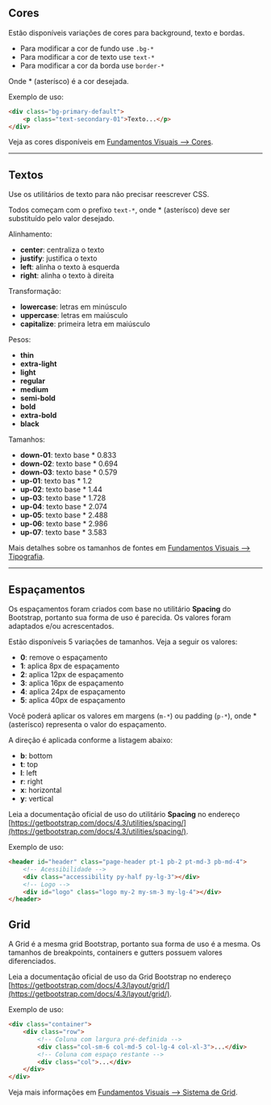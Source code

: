 ## Cores

Estão disponíveis variações de cores para background, texto e bordas.

-   Para modificar a cor de fundo use `.bg-*`
-   Para modificar a cor de texto use `text-*`
-   Para modificar a cor da borda use `border-*`

Onde \* (asterísco) é a cor desejada.

Exemplo de uso:

```html
<div class="bg-primary-default">
    <p class="text-secondary-01">Texto...</p>
</div>
```

Veja as cores disponíveis em [Fundamentos Visuais --> Cores](ds/fundamentos-visuais/cores).

---

## Textos

Use os utilitários de texto para não precisar reescrever CSS.

Todos começam com o prefixo `text-*`, onde \* (asterísco) deve ser substituído pelo valor desejado.

Alinhamento:

-   **center**: centraliza o texto
-   **justify**: justifica o texto
-   **left**: alinha o texto à esquerda
-   **right**: alinha o texto à direita

Transformação:

-   **lowercase**: letras em minúsculo
-   **uppercase**: letras em maiúsculo
-   **capitalize**: primeira letra em maiúsculo

Pesos:

-   **thin**
-   **extra-light**
-   **light**
-   **regular**
-   **medium**
-   **semi-bold**
-   **bold**
-   **extra-bold**
-   **black**

Tamanhos:

-   **down-01**: texto base \* 0.833
-   **down-02**: texto base \* 0.694
-   **down-03**: texto base \* 0.579
-   **up-01**: texto bas \* 1.2
-   **up-02**: texto base \* 1.44
-   **up-03**: texto base \* 1.728
-   **up-04**: texto base \* 2.074
-   **up-05**: texto base \* 2.488
-   **up-06**: texto base \* 2.986
-   **up-07**: texto base \* 3.583

Mais detalhes sobre os tamanhos de fontes em [Fundamentos Visuais --> Tipografia](ds/fundamentos-visuais/tipografia).

---

## Espaçamentos

Os espaçamentos foram criados com base no utilitário **Spacing** do Bootstrap, portanto sua forma de uso é parecida. Os valores foram adaptados e/ou acrescentados.

Estão disponíveis 5 variações de tamanhos. Veja a seguir os valores:

-   **0**: remove o espaçamento
-   **1**: aplica 8px de espaçamento
-   **2**: aplica 12px de espaçamento
-   **3**: aplica 16px de espaçamento
-   **4**: aplica 24px de espaçamento
-   **5**: aplica 40px de espaçamento

Você poderá aplicar os valores em margens (`m-*`) ou padding (`p-*`), onde \* (asterísco) representa o valor do espaçamento.

A direção é aplicada conforme a listagem abaixo:

-   **b**: bottom
-   **t**: top
-   **l**: left
-   **r**: right
-   **x**: horizontal
-   **y**: vertical

Leia a documentação oficial de uso do utilitário **Spacing** no endereço [https://getbootstrap.com/docs/4.3/utilities/spacing/](https://getbootstrap.com/docs/4.3/utilities/spacing/).

Exemplo de uso:

```html
<header id="header" class="page-header pt-1 pb-2 pt-md-3 pb-md-4">
    <!-- Acessibilidade -->
    <div class="accessibility py-half py-lg-3"></div>
    <!-- Logo -->
    <div id="logo" class="logo my-2 my-sm-3 my-lg-4"></div>
</header>
```

## Grid

A Grid é a mesma grid Bootstrap, portanto sua forma de uso é a mesma. Os tamanhos de breakpoints, containers e gutters possuem valores diferenciados.

Leia a documentação oficial de uso da Grid Bootstrap no endereço [https://getbootstrap.com/docs/4.3/layout/grid/](https://getbootstrap.com/docs/4.3/layout/grid/).

Exemplo de uso:

```html
<div class="container">
    <div class="row">
        <!-- Coluna com largura pré-definida -->
        <div class="col-sm-6 col-md-5 col-lg-4 col-xl-3">...</div>
        <!-- Coluna com espaço restante -->
        <div class="col">...</div>
    </div>
</div>
```

Veja mais informações em [Fundamentos Visuais --> Sistema de Grid](ds/fundamentos-visuais/grid).
